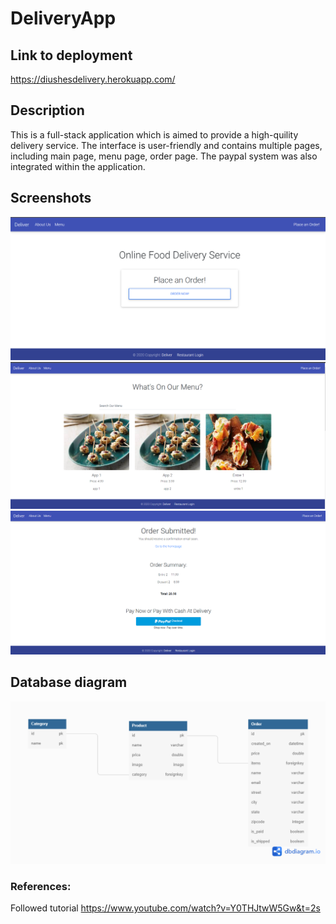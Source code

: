 # DeliveryApp

## Link to deployment
https://diushesdelivery.herokuapp.com/


## Description
This is a full-stack application which is aimed to provide a high-quility delivery service.
The interface is user-friendly and contains multiple pages, including main page, menu page, order page.
The paypal system was also integrated within the application.



## Screenshots
![image](Screens/screen1.png)
![image](Screens/screen2.png)
![image](Screens/screen3.png)

## Database diagram

![image](db.png)

### References:
Followed tutorial https://www.youtube.com/watch?v=Y0THJtwW5Gw&t=2s


